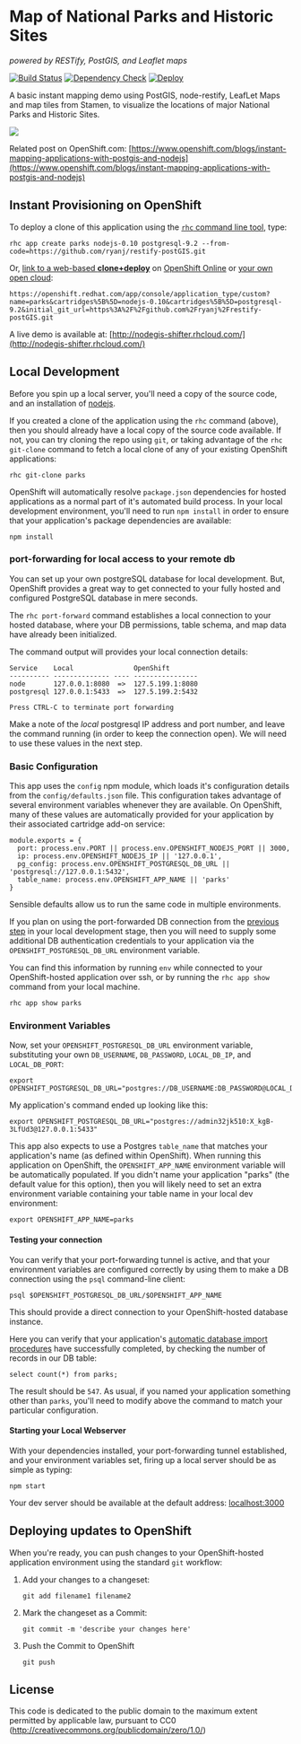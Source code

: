 # Map of National Parks and Historic Sites 
*powered by RESTify, PostGIS, and Leaflet maps*

[![Build Status](http://img.shields.io/jenkins/s/https/build-shifter.rhcloud.com/nodegis-build.svg)](https://build-shifter.rhcloud.com/job/nodegis-build/) [![Dependency Check](http://img.shields.io/david/ryanj/restify-postGIS.svg)](https://david-dm.org/ryanj/restify-postGIS) [![Deploy](https://img.shields.io/badge/Launch_on-OpenShift-brightgreen.svg)](https://openshift.redhat.com/app/console/application_type/custom?name=parks&cartridges%5B%5D=nodejs-0.10&cartridges%5B%5D=postgresql-9.2&initial_git_url=https%3A%2F%2Fgithub.com%2Fryanj%2Frestify-postGIS.git)

A basic instant mapping demo using PostGIS, node-restify, LeafLet Maps and map tiles from Stamen, to visualize the locations of major National Parks and Historic Sites.

<a href='http://nodegis-shifter.rhcloud.com/'><img src='https://www.openshift.com/sites/default/files/Parks_preview.png'/></a>

Related post on OpenShift.com: [https://www.openshift.com/blogs/instant-mapping-applications-with-postgis-and-nodejs](https://www.openshift.com/blogs/instant-mapping-applications-with-postgis-and-nodejs)

## Instant Provisioning on OpenShift

To deploy a clone of this application using the [`rhc` command line tool](http://rubygems.org/gems/rhc), type:

    rhc app create parks nodejs-0.10 postgresql-9.2 --from-code=https://github.com/ryanj/restify-postGIS.git
    
Or, [link to a web-based **clone+deploy**](https://openshift.redhat.com/app/console/application_type/custom?name=parks&cartridges%5B%5D=nodejs-0.10&cartridges%5B%5D=postgresql-9.2&initial_git_url=https%3A%2F%2Fgithub.com%2Fryanj%2Frestify-postGIS.git) on [OpenShift Online](http://OpenShift.com) or [your own open cloud](http://openshift.github.io): 

    https://openshift.redhat.com/app/console/application_type/custom?name=parks&cartridges%5B%5D=nodejs-0.10&cartridges%5B%5D=postgresql-9.2&initial_git_url=https%3A%2F%2Fgithub.com%2Fryanj%2Frestify-postGIS.git

A live demo is available at: [http://nodegis-shifter.rhcloud.com/](http://nodegis-shifter.rhcloud.com/)

## Local Development
Before you spin up a local server, you'll need a copy of the source code, and an installation of [nodejs](http://nodejs.org/).

If you created a clone of the application using the `rhc` command (above), then you should already have a local copy of the source code available.  If not, you can try cloning the repo using `git`, or taking advantage of the `rhc git-clone` command to fetch a local clone of any of your existing OpenShift applications:

    rhc git-clone parks

OpenShift will automatically resolve `package.json` dependencies for hosted applications as a normal part of it's automated build process.  In your local development environment, you'll need to run `npm install` in order to ensure that your application's package dependencies are available:

    npm install

### port-forwarding for local access to your remote db
You can set up your own postgreSQL database for local development.  But, OpenShift provides a great way to get connected to your fully hosted and configured PostgreSQL database in mere seconds.  

The `rhc port-forward` command establishes a local connection to your hosted database, where your DB permissions, table schema, and map data have already been initialized.  

The command output will provides your local connection details:

    Service    Local               OpenShift
    ---------- -------------- ---- ----------------
    node       127.0.0.1:8080  =>  127.5.199.1:8080
    postgresql 127.0.0.1:5433  =>  127.5.199.2:5432

    Press CTRL-C to terminate port forwarding

Make a note of the *local* postgresql IP address and port number, and leave the command running (in order to keep the connection open).  We will need to use these values in the next step.

### Basic Configuration
This app uses the `config` npm module, which loads it's configuration details from the `config/defaults.json` file.  This configuration takes advantage of several environment variables whenever they are available.  On OpenShift, many of these values are automatically provided for your application by their associated cartridge add-on service:

    module.exports = {
      port: process.env.PORT || process.env.OPENSHIFT_NODEJS_PORT || 3000,
      ip: process.env.OPENSHIFT_NODEJS_IP || '127.0.0.1',
      pg_config: process.env.OPENSHIFT_POSTGRESQL_DB_URL || 'postgresql://127.0.0.1:5432',
      table_name: process.env.OPENSHIFT_APP_NAME || 'parks'
    }

Sensible defaults allow us to run the same code in multiple environments. 

If you plan on using the port-forwarded DB connection from the [previous step](#local-db-access) in your local development stage, then you will need to supply some additional DB authentication credentials to your application via the `OPENSHIFT_POSTGRESQL_DB_URL` environment variable. 

You can find this information by running `env` while connected to your OpenShift-hosted application over ssh, or by running the `rhc app show` command from your local machine.

    rhc app show parks

### Environment Variables
Now, set your `OPENSHIFT_POSTGRESQL_DB_URL` environment variable, substituting your own `DB_USERNAME`, `DB_PASSWORD`, `LOCAL_DB_IP`, and `LOCAL_DB_PORT`:

    export OPENSHIFT_POSTGRESQL_DB_URL="postgres://DB_USERNAME:DB_PASSWORD@LOCAL_DB_IP:LOCAL_DB_PORT"

My application's command ended up looking like this:

    export OPENSHIFT_POSTGRESQL_DB_URL="postgres://admin32jk510:X_kgB-3LfUd3@127.0.0.1:5433"

This app also expects to use a Postgres `table_name` that matches your application's name (as defined within OpenShift).  When running this application on OpenShift, the `OPENSHIFT_APP_NAME` environment variable will be automatically populated.  If you didn't name your application "parks" (the default value for this option), then you will likely need to set an extra environment variable containing your table name in your local dev environment:

    export OPENSHIFT_APP_NAME=parks

#### Testing your connection
You can verify that your port-forwarding tunnel is active, and that your environment variables are configured correctly by using them to make a DB connection using the `psql` command-line client:

    psql $OPENSHIFT_POSTGRESQL_DB_URL/$OPENSHIFT_APP_NAME

This should provide a direct connection to your OpenShift-hosted database instance.

Here you can verify that your application's [automatic database import procedures](https://www.openshift.com/blogs/instant-mapping-applications-with-postgis-and-nodejs#bootstrapping) have successfully completed, by checking the number of records in our DB table:

    select count(*) from parks;

The result should be `547`.  As usual, if you named your application something other than `parks`, you'll need to modify above the command to match your particular configuration.

#### Starting your Local Webserver
With your dependencies installed, your port-forwarding tunnel established, and your environment variables set, firing up a local server should be as simple as typing:

    npm start

Your dev server should be available at the default address: [localhost:3000](http://localhost:3000)

## Deploying updates to OpenShift
When you're ready, you can push changes to your OpenShift-hosted application environment using the standard `git` workflow:

1. Add your changes to a changeset:

    `git add filename1 filename2`

2. Mark the changeset as a Commit:

    `git commit -m 'describe your changes here'`

3. Push the Commit to OpenShift

    `git push`

## License
This code is dedicated to the public domain to the maximum extent permitted by applicable law, pursuant to CC0 (http://creativecommons.org/publicdomain/zero/1.0/)
